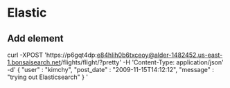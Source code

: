 # Elastic

## Add element

curl -XPOST 'https://p6gqt4dp:e84hlih0b6txceoy@alder-1482452.us-east-1.bonsaisearch.net/flights/flight/?pretty' -H 'Content-Type: application/json' -d'
 {
      "user" : "kimchy",
      "post_date" : "2009-11-15T14:12:12",
      "message" : "trying out Elasticsearch"
  }
  '
 
